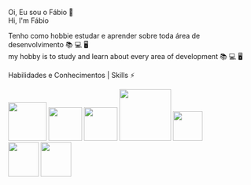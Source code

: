 Oi, Eu sou o Fábio 👋 <br />
Hi, I'm Fábio <br />

Tenho como hobbie estudar e aprender sobre toda área de desenvolvimento :books: :computer: :desktop_computer: <br />
my hobby is to study and learn about every area of development :books: :computer: :desktop_computer:

Habilidades e Conhecimentos | Skills ⚡

<div style="display: inline_block; margin-bottom: 5px">
<img src="https://img.shields.io/badge/HTML5-E34F26?style=for-the-badge&logo=html5&logoColor=white"/ width="78px">
<img src="https://img.shields.io/badge/CSS3-1572B6?style=for-the-badge&logo=css3&logoColor=white" width="68px">
<img src="https://img.shields.io/badge/Sass-CC6699?style=for-the-badge&logo=sass&logoColor=white" width="68px">
<img src="https://img.shields.io/badge/JavaScript-F7DF1E?style=for-the-badge&logo=javascript&logoColor=black" width="105px"> 
<img src="https://img.shields.io/badge/PHP-777BB4?style=for-the-badge&logo=php&logoColor=white" width="60px"> <br />
          
<img src="https://cdn.jsdelivr.net/gh/devicons/devicon/icons/html5/html5-original-wordmark.svg" height="70" width="62"/>
<img src="https://cdn.jsdelivr.net/gh/devicons/devicon/icons/css3/css3-original-wordmark.svg" height="70" width="62" />
          
          
</div>
<br />
<br />

<!--[![Top Langs](https://github-readme-stats.vercel.app/api/top-langs/?username=anuraghazra)](https://github.com/fab1opinto/github-readme-stats)-->

















<!--[![Top Langs](https://github-readme-stats.vercel.app/api/top-langs/?username=anuraghazra)](https://github.com/fab1opinto/github-readme-stats)-->






<!--
**fab1opinto/fab1opinto** is a ✨ _special_ ✨ repository because its `README.md` (this file) appears on your GitHub profile.

Here are some ideas to get you started:

- 🔭 I’m currently working on ...
- 🌱 I’m currently learning ...
- 👯 I’m looking to collaborate on ...
- 🤔 I’m looking for help with ...
- 💬 Ask me about ...
- 📫 How to reach me: ...
- 😄 Pronouns: ...
- ⚡ Fun fact: ...
-->
